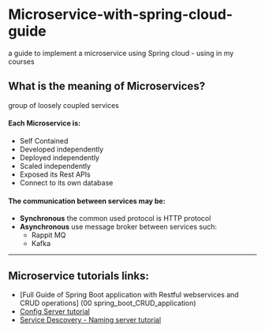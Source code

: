 # Microservice-with-spring-cloud-guide
a guide to implement a microservice using Spring cloud - using in my courses


## What is the meaning of Microservices?
group of loosely coupled services

#### Each Microservice is:
  -	Self Contained
  -	Developed independently 
  -	Deployed independently
  -	Scaled independently
  -	Exposed its Rest APIs
  -	Connect to its own database



#### The communication between services may be:
  -	**Synchronous** the common used protocol is HTTP protocol 
  -	**Asynchronous**   use message broker between services such:
      -	Rappit MQ
      -	Kafka 

---------------------------------

## Microservice tutorials links:

- [Full Guide of Spring Boot application with Restful webservices and CRUD operations] (00 spring_boot_CRUD_application)
- [Config Server tutorial](config_server)
- [Service Descovery - Naming server tutorial](naming_server)
